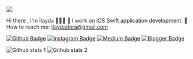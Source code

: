  
 
 <img src="https://media.giphy.com/media/ZRiLoLix9pnW7cVB5y/giphy.gif"> 
 
 Hi there , I'm İlayda 👩🏽‍💻 
🌿 I work on iOS Swift application development.
🌱 How to reach me: ilaydadora@gmail.com

[![Github Badge](https://img.shields.io/badge/-Github-000?style=quare&labelColor=000&logo=Github&logoColor=purple&link=link)](link) 
[![Instagram Badge](https://img.shields.io/badge/-Instagram-C13584?style=flat-quare&labelColor=C13584&logo=instagram&logoColor=green&link=link)](link) 
[![Medium Badge](https://img.shields.io/badge/-Medium-757575?style=flat-quare&labelColor=757575&logo=Medium&logoColor=purple&link=link)](link) 
[![Blogger Badge](https://img.shields.io/badge/-Blogger-FF9800?style=flat-quare&labelColor=FF9800&logo=Blogger&logoColor=green&link=link)](link)

![Github stats 1](https://github-readme-stats.vercel.app/api?username=kullanıcıadınız&show_icons=true&theme=gradient) 
![Github stats 2](https://github-readme-stats.vercel.app/api?username=kullanıcıadınız&show_icons=true&theme=radical)
